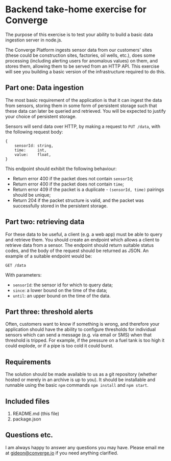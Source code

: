 # Backend take-home exercise for Converge

The purpose of this exercise is to test your ability to build a basic data
ingestion server in node.js.

The Converge Platform ingests sensor data from our customers' sites (these
could be construction sites, factories, oil wells, etc.), does some processing
(including alerting users for anomalous values) on them, and stores them,
allowing them to be served from an HTTP API. This exercise will see you building
a basic version of the infrastructure required to do this.

## Part one: Data ingestion

The most basic requirement of the application is that it can ingest the data
from sensors, storing them in some form of persistent storage such that these
data can later be queried and retrieved. You will be expected to justify your
choice of persistent storage.

Sensors will send data over HTTP, by making a request to `PUT /data`, with the
following request body:

    {
        sensorId: string,
        time:     int,
        value:    float,
    }

This endpoint should exhibit the following behaviour:

- Return error 400 if the packet does not contain `sensorId`;
- Return error 400 if the packet does not contain `time`;
- Return error 409 if the packet is a duplicate - `(sensorId, time)` pairings should
  be unique;
- Return 204 if the packet structure is valid, and the packet was successfully
  stored in the persistent storage.

## Part two: retrieving data

For these data to be useful, a client (e.g. a web app) must be able to query and
retrieve them. You should create an endpoint which allows a client to retrieve
data from a sensor. The endpoint should return suitable status codes, and the
body of the request should be returned as JSON. An example of a suitable
endpoint would be:

    GET /data

With parameters:

- `sensorId`: the sensor id for which to query data;
- `since`: a lower bound on the time of the data;
- `until`: an upper bound on the time of the data.

## Part three: threshold alerts

Often, customers want to know if something is wrong, and therefore your
application should have the ability to configure thresholds for individual
sensors which can send a message (e.g. via email or SMS) when that threshold is
tripped. For example, if the pressure on a fuel tank is too high it could
explode, or if a pipe is too cold it could burst.

## Requirements

The solution should be made available to us as a git repository (whether hosted
or merely in an archive is up to you). It should be installable and runnable
using the basic `npm` commands `npm install` and `npm start`.

## Included files

1. README.md (this file)
2. package.json

## Questions etc.

I am always happy to answer any questions you may have. Please email me at
<gideon@converge.io> if you need anything clarified.

